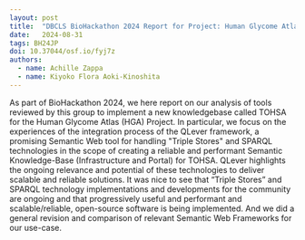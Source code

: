 ```yaml
---
layout: post
title:  "DBCLS BioHackathon 2024 Report for Project: Human Glycome Atlas"
date:   2024-08-31
tags: BH24JP
doi: 10.37044/osf.io/fyj7z
authors:
  - name: Achille Zappa
  - name: Kiyoko Flora Aoki-Kinoshita
---
```


As part of BioHackathon 2024, we here report on our analysis of tools reviewed by this group to implement a new knowledgebase called TOHSA for the Human Glycome Atlas (HGA) Project. In particular, we focus on the experiences of the integration process of the QLever framework, a promising Semantic Web tool for handling "Triple Stores" and SPARQL technologies in the scope of creating a reliable and performant Semantic Knowledge-Base (Infrastructure and Portal) for TOHSA. QLever highlights the ongoing relevance and potential of these technologies to deliver scalable and reliable solutions. It was nice to see that “Triple Stores” and SPARQL technology implementations and developments for the community are ongoing and that progressively useful and performant and scalable/reliable, open-source software is being implemented. And we did a general revision and comparison of relevant Semantic Web Frameworks  for our use-case.

